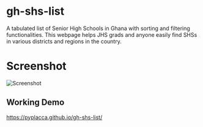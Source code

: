 # gh-shs-list
A tabulated list of Senior High Schools in Ghana with sorting and filtering functionalities. 
This webpage helps JHS grads and anyone easily find SHSs in various districts and regions in the country.

# Screenshot

![Screenshot](https://lh3.googleusercontent.com/dBONa5hFhJvqPqCjj9IN01lUFh8EulTynTyCbY-1WrWjG0M43TE_4A6Ywzgk0DlSbVZQ6liPsR4PXrOlCsJ5z6TpmdwkXSftsvBEAz0dqdcuclnZPfqBpHjjkdiBVyuxaeM-XpRPaYvczLKSERQETMmrH3V1qt2-HtEDDxZ4bf-yxgYW597iYV9BUvIrqDkOuqJv_Q8JcUQNWEUXvf1SL99mTz5Y9hQ5prOeF51Rdhn56oMTEMWxrgpWK_SZuT1kQT_lU7AGkOHXbQoGKRkU5smi13HEfXdNfqI7O4gTuR-Bwh-GtWwEYOCC8V3DqnmxuOVpe0_aukHF9FcPKCSjO3dqOKnE6SeMoz-0UtU7KKUteyhqNIs1A-cEvVlanM0UXTU8RX95ThsJr-y0LoqxiptpfRcx4UMoTKMO_4TciqZ2nkgmNbUPmbL9VayCU7duL4sclYFjxsYLg3eLUlydUJ_4sTGleNuREtKFlR5B9m4YwEHPc8VyOQQYidKCgl-eA_pLKgLHFuENS75fVOwwF6cAdC5SUTGpJSXFhUwm9FvaQHT0oAVplD7QLT8KW3NUM1okLM3s-sIFW6y4tFxe2nYGcopRG6XtOLfdCbUIUiJR0m5OR2-taHRbZKk0I0j1qMhfF8k_oYQvwano1h8mlRy6HQFk1dbrNnLEuuWsCqmXpb9Gfsnk6O-7_2Xs3OIOBOYFJVPWC6w2aZkCKCODgVjIIL-0Z8psL7jOAThCOp3DnIaZV7XnaQo=w977-h525-no?authuser=0)

## Working Demo
https://pyplacca.github.io/gh-shs-list/
